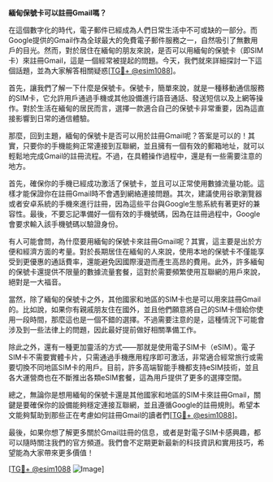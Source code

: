 **緬甸保號卡可以註冊Gmail嗎？**

在這個數字化的時代，電子郵件已經成為人們日常生活中不可或缺的一部分。而Google提供的Gmail作為全球最大的免費電子郵件服務之一，自然吸引了無數用戶的目光。然而，對於居住在緬甸的朋友來說，是否可以用緬甸的保號卡（即SIM卡）來註冊Gmail，這是一個經常被提起的問題。今天，我們就來詳細探討一下這個話題，並為大家解答相關疑惑[[TG💪+ @esim1088](https://t.me/s/esim1088)]。

首先，讓我們了解一下什麼是保號卡。保號卡，簡單來說，就是一種移動通信服務的SIM卡，它允許用戶通過手機或其他設備進行語音通話、發送短信以及上網等操作。對於生活在緬甸的居民而言，選擇一款適合自己的保號卡非常重要，因為這直接影響到日常的通信體驗。

那麼，回到主題，緬甸的保號卡是否可以用於註冊Gmail呢？答案是可以的！其實，只要你的手機能夠正常連接到互聯網，並且擁有一個有效的郵箱地址，就可以輕鬆地完成Gmail的註冊流程。不過，在具體操作過程中，還是有一些需要注意的地方。

首先，確保你的手機已經成功激活了保號卡，並且可以正常使用數據流量功能。這樣才能保證你在註冊Gmail時不會遇到網絡連接問題。其次，建議使用谷歌瀏覽器或者安卓系統的手機來進行註冊，因為這些平台與Google生態系統有著更好的兼容性。最後，不要忘記準備好一個有效的手機號碼，因為在註冊過程中，Google會要求輸入該手機號碼以驗證身份。

有人可能會問，為什麼要用緬甸的保號卡來註冊Gmail呢？其實，這主要是出於方便和經濟方面的考量。對於長期居住在緬甸的人來說，使用本地的保號卡不僅能享受到更優惠的通話費率，還能避免因國際漫遊而產生高昂的費用。此外，許多緬甸的保號卡還提供不限量的數據流量套餐，這對於需要頻繁使用互聯網的用戶來說，絕對是一大福音。

當然，除了緬甸的保號卡之外，其他國家和地區的SIM卡也是可以用來註冊Gmail的。比如說，如果你有親戚朋友住在國外，並且他們願意將自己的SIM卡借給你使用一段時間，那麼這也是一個不錯的選擇。不過需要注意的是，這種情況下可能會涉及到一些法律上的問題，因此最好提前做好相關準備工作。

除此之外，還有一種更加靈活的方式——那就是使用電子SIM卡（eSIM）。電子SIM卡不需要實體卡片，只需通過手機應用程序即可激活，非常適合經常旅行或需要切換不同地區SIM卡的用戶。目前，許多高端智能手機都支持eSIM技術，並且各大運營商也在不斷推出各類eSIM套餐，這為用戶提供了更多的選擇空間。

總之，無論你是想用緬甸的保號卡還是其他國家和地區的SIM卡來註冊Gmail，關鍵是要確保你的設備能夠穩定連接互聯網，並且遵循Google的註冊規則。希望本文能夠幫助到那些正在考慮如何註冊Gmail的讀者們[[TG💪+ @esim1088](https://t.me/s/esim1088)]。

最後，如果你想了解更多關於Gmail註冊的信息，或者是對電子SIM卡感興趣，都可以隨時關注我們的官方頻道。我們會不定期更新最新的科技資訊和實用技巧，希望能為大家帶來更多價值！

[[TG💪+ @esim1088](https://t.me/s/esim1088) ![Image](https://i.postimg.cc/4NQfJmqS/Snipaste-2025-05-13-00-14-12.png)]